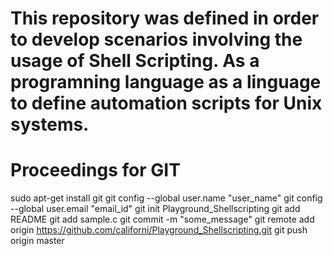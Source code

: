 # This repository was defined in order to develop scenarios involving the usage of Shell Scripting. As a programning language as a linguage to define automation scripts for Unix systems.

# Proceedings for GIT
sudo apt-get install git
git config --global user.name "user_name"
git config --global user.email "email_id"
git init Playground_Shellscripting
git add README
git add sample.c
git commit -m "some_message"
git remote add origin https://github.com/californi/Playground_Shellscripting.git
git push origin master
